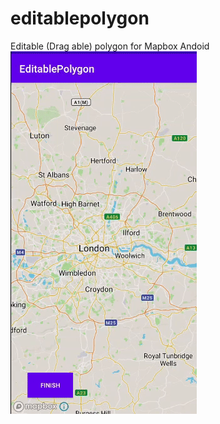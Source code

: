 # editablepolygon
Editable (Drag able) polygon for Mapbox Andoid 
![Alt text](demo.gif?raw=true "Demo")


